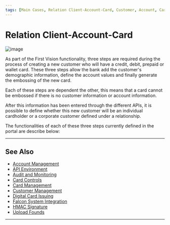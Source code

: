 ```yaml
---
tags: [Main Cases, Relation Client-Account-Card, Customer, Account, Card]
---
```



# Relation Client-Account-Card

![image](https://user-images.githubusercontent.com/111396588/223833940-818911c3-1024-4a09-9650-1e4796fc3d54.png)

As part of the First Vision functionality, three steps are required during the process of creating a new customer who will have a credit, debit, prepaid or wallet card. These three steps allow the bank add the customer's demographic information, define the account values and finally generate the embossing of the new card.

Each of these steps are dependent the other, this means that a card cannot be embossed if there is no customer information or account information.

After this information has been entered through the different APIs, it is possible to define whether this new customer will be an individual cardholder or a corporate customer defined under a relationship.

The functionalities of each of these three steps currently defined in the portal are describe below:

<!-- type: row -->

<!-- type: card
title: Account Management
description: Allows management of an accounts that holds financial information of Credit available/used.
-->

<!-- type: card
title:  Cards Management
description: Allows management of payment instrument that is used to perform financial transaction such as physical Card, Virtual Card, Wallet Token.
-->

<!-- type: card
title: Customer Management
description: Allows management of a cardholder's demographic information like Name, Address, phone numbers, etc.
-->

<!-- type: row-end -->

---

## See Also

- [Account Management](?path=docs/english/main-cases/account.md)
- [API Environment](?path=docs/english/main-cases/api-environment.md)
- [Audit and Monitoring](?path=docs/english/main-cases/audit.md)
- [Card Controls](?path=docs/english/main-cases/card-controls.md)
- [Card Management](?path=docs/english/main-cases/card.md)
- [Customer Management](?path=docs/english/main-cases/customer.md)
- [Digital Card Issuing](?path=docs/english/main-cases/digital.md)
- [Falcon System Integration](?path=docs/english/main-cases/falcon.md)
- [HMAC Signature](?path=docs/english/main-cases/hmac.md)
- [Upload Founds](?path=docs/english/main-cases/uploads.md)

---
